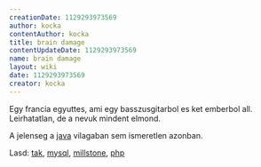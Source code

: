 ```yaml
---
creationDate: 1129293973569 
author: kocka 
contentAuthor: kocka 
title: brain damage 
contentUpdateDate: 1129293973569 
name: brain damage 
layout: wiki 
date: 1129293973569 
creator: kocka 
---
```

Egy francia egyuttes, ami egy basszusgitarbol es ket emberbol all. Leirhatatlan, de a nevuk mindent elmond.

A jelenseg a [java](java.html) vilagaban sem ismeretlen azonban.

Lasd: [tak](tak.html), [mysql](MySQL.html), [millstone](millstone.html), [php](PHP.html)
